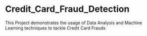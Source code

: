 # Credit_Card_Fraud_Detection
This Project demonstrates the usage of Data Analysis and Machine Learning techniques to tackle Credit Card Frauds
